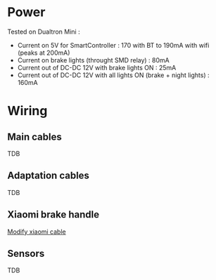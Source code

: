 # Power
Tested on Dualtron Mini :
- Current on 5V for SmartController : 170 with BT to 190mA with wifi (peaks at 200mA)
- Current on brake lights (throught SMD relay) : 80mA
- Current out of DC-DC 12V with brake lights ON : 25mA
- Current out of DC-DC 12V with all lights ON (brake + night lights) : 160mA

# Wiring
## Main cables
TDB

## Adaptation cables
TDB

## Xiaomi brake handle
[Modify xiaomi cable](/documents/WIRING_XIAOMI_BRAKE.md)

## Sensors
TDB
